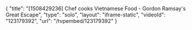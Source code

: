 {
    "title": "[1508429236] Chef cooks Vietnamese Food - Gordon Ramsay's Great Escape",
    "type": "solo",
    "layout": "iframe-static",
    "videoId": "123179392",
    "url": "\/tvpembed\/123179392"
}